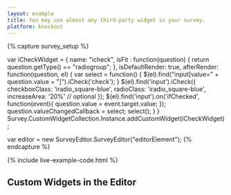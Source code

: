 ```yaml
---
layout: example
title: You may use almost any third-party widget in your survey.
platform: knockout
---
```

<script src="https://unpkg.com/icheck@1.0.2"></script>
<link rel="stylesheet" href="https://unpkg.com/icheck@1.0.2/skins/square/blue.css">
{% capture survey_setup %}

var iCheckWidget = {
    name: "icheck",
    isFit : function(question) { return question.getType() == "radiogroup"; },
    isDefaultRender: true,
    afterRender: function(question, el) {
        var select = function() {
          $(el).find("input[value=" + question.value + "]").iCheck('check');
        }
        $(el).find('input').iCheck({
          checkboxClass: 'iradio_square-blue',
          radioClass: 'iradio_square-blue',
          increaseArea: '20%' // optional
        });
        $(el).find('input').on('ifChecked', function(event){
          question.value = event.target.value;
        });
        question.valueChangedCallback = select;
        select();
    }
}
Survey.CustomWidgetCollection.Instance.addCustomWidget(iCheckWidget);

var editor = new SurveyEditor.SurveyEditor("editorElement");
{% endcapture %}

{% include live-example-code.html %}
<h2>Custom Widgets in the Editor</h2>
